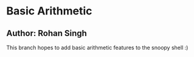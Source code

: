 # Basic Arithmetic
## Author: Rohan Singh
This branch hopes to add basic arithmetic features to the snoopy shell :)
